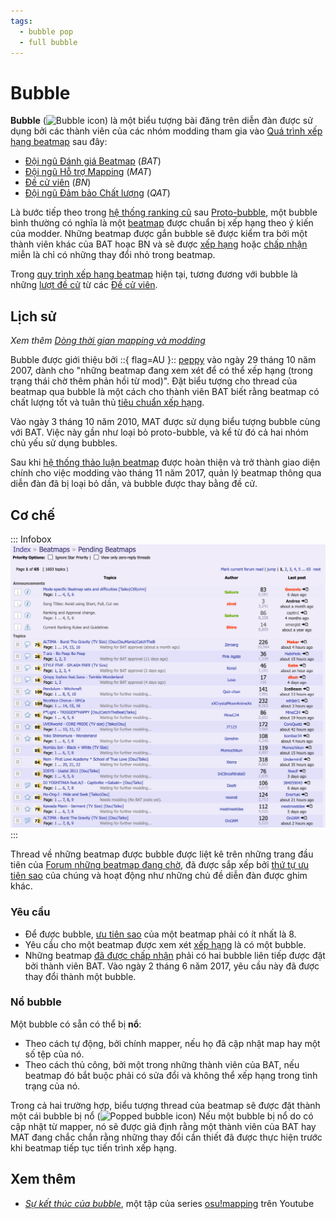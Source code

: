 ```yaml
---
tags:
  - bubble pop
  - full bubble
---
```


# Bubble

**Bubble** (![Bubble icon](/wiki/shared/icon/bubble.gif)) là một biểu tượng bài đăng trên diễn đàn được sử dụng bởi các thành viên của các nhóm modding tham gia vào [Quá trình xếp hạng beatmap](/wiki/Beatmap_ranking_procedure) sau đây:

- [Đội ngũ Đánh giá Beatmap](/wiki/People/Beatmap_Appreciation_Team) (*BAT*)
- [Đội ngũ Hỗ trợ Mapping](/wiki/People/Mapping_Assistance_Team) (*MAT*)
- [Đề cử viên](/wiki/People/Beatmap_Nominators) (*BN*)
- [Đội ngũ Đảm bảo Chất lượng](/wiki/People/Quality_Assurance_Team) (*QAT*)

Là bước tiếp theo trong [hệ thống ranking cũ](/wiki/Modding/Forum_modding) sau [Proto-bubble](/wiki/Modding/Proto-bubble), một bubble bình thường có nghĩa là một [beatmap](/wiki/Beatmap) được chuẩn bị xếp hạng theo ý kiến của modder. Những beatmap được gắn bubble sẽ được kiểm tra bởi một thành viên khác của BAT hoạc BN và sẽ được [xếp hạng](/wiki/Beatmap/Category#ranked) hoặc [chấp nhận](/wiki/Beatmap/Category#approved) miễn là chỉ có những thay đổi nhỏ trong beatmap.

Trong [quy trình xếp hạng beatmap](/wiki/Beatmap_ranking_procedure) hiện tại, tương đương với bubble là những [lượt đề cử](/wiki/Beatmap_ranking_procedure#nominations) từ các [Đề cử viên](/wiki/People/Beatmap_Nominators).

## Lịch sử

*Xem thêm [Dòng thời gian mapping và modding](/wiki/History_of_osu!/Mapping_and_modding_timeline)*

Bubble được giới thiệu bởi ::{ flag=AU }:: [peppy](/wiki/People/peppy) vào ngày 29 tháng 10 năm 2007, dành cho "những beatmap đang xem xét để có thể xếp hạng (trong trạng thái chờ thêm phản hồi từ mod)". Đặt biểu tượng cho thread của beatmap qua bubble là một cách cho thành viên BAT biết rằng beatmap có chất lượng tốt và tuân thủ [tiêu chuẩn xếp hạng](/wiki/Ranking_criteria)<!-- internal reference: https://osu.ppy.sh/community/forums/topics/619 -->.

Vào ngày 3 tháng 10 năm 2010, MAT được sử dụng biểu tượng bubble cùng với BAT. Việc này gần như loại bỏ proto-bubble, và kể từ đó cả hai nhóm chủ yếu sử dụng bubbles.

Sau khi [hệ thống thảo luận beatmap](/wiki/Beatmap_discussion) được hoàn thiện và trở thành giao diện chính cho việc modding vào tháng 11 năm 2017, quản lý beatmap thông qua diễn đàn đã bị loại bỏ dần, và bubble được thay bằng đề cử.

## Cơ chế

::: Infobox
![](img/list-of-bubbles.png "Danh sách những beatmap được bubble, beatmap có bubble bị nổ và những map được đánh dấu sao")
:::

Thread về những beatmap được bubble được liệt kê trên những trang đầu tiên của [Forum những beatmap đang chờ](https://osu.ppy.sh/community/forums/6), đã được sắp xếp bởi [thứ tự ưu tiên sao](/wiki/Modding/Star_priority) của chúng và hoạt động như những chủ đề diễn đàn được ghim khác.

### Yêu cầu

- Để được bubble, [ưu tiên sao](/wiki/Modding/Star_priority) của một beatmap phải có ít nhất là 8.
- Yêu cầu cho một beatmap được xem xét [xếp hạng](/wiki/Beatmap/Category#ranked) là có một bubble.
- Những beatmap [đã được chấp nhận](/wiki/Beatmap/Category#approved) phải có hai bubble liên tiếp được đặt bởi thành viên BAT. Vào ngày 2 tháng 6 năm 2017, yêu cầu này đã được thay đổi thành một bubble.

### Nổ bubble

Một bubble có sẵn có thể bị **nổ**:

- Theo cách tự động, bởi chính mapper, nếu họ đã cập nhật map hay một số tệp của nó.
- Theo cách thủ công, bởi một trong những thành viên của BAT, nếu beatmap đó bắt buộc phải có sửa đổi và không thể xếp hạng trong tình trạng của nó.

Trong cả hai trường hợp, biểu tượng thread của beatmap sẽ được đặt thành một cái bubble bị nổ (![Popped bubble icon](/wiki/shared/icon/bubble-pop.gif)) Nếu một bubble bị nổ do có cập nhật từ mapper, nó sẽ được giả định rằng một thành viên của BAT hay MAT đang chắc chắn rằng những thay đổi cần thiết đã được thực hiện trước khi beatmap tiếp tục tiến trình xếp hạng.

## Xem thêm

- *[Sự kết thúc của bubble](https://youtube.com/watch?v=9Za-1_hxkxE)*, một tập của series [osu!mapping](/wiki/Community/Video_series/osu!mapping) trên Youtube
